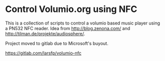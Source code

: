 # Control Volumio.org using NFC

This is a collection of scripts to control a volumio based music player using a PN532 NFC reader. Idea from http://blog.zenona.com/ and http://tilman.de/projekte/audiosphere/.

Project moved to gitlab due to Microsoft's buyout.

https://gitlab.com/larsfp/volumio-nfc
